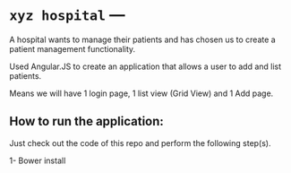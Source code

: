 # `xyz hospital` —

A hospital wants to manage their patients and has chosen us to create a patient management functionality.

Used Angular.JS to create an application that allows a user to add and list patients.

Means we will have 1 login page, 1 list view (Grid View) and 1 Add page.


How to run the application:
----------------------------
Just check out the code of this repo and perform the following step(s).

1- Bower install
